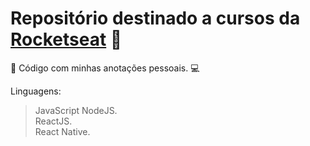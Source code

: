 # Repositório destinado a cursos da [Rocketseat](https://rocketseat.com.br/) 🚀

📓  Código com minhas anotações pessoais. 💻

Linguagens:
> JavaScript
> NodeJS.  
> ReactJS.  
> React Native.  